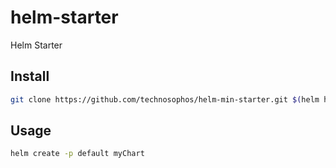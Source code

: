 # helm-starter
Helm Starter

## Install

```sh
git clone https://github.com/technosophos/helm-min-starter.git $(helm home)/starters/default
```


## Usage

```sh
helm create -p default myChart
```
